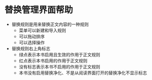 # 替换管理界面帮助

* 替换规则是用来替换正文内容的一种规则
  * 菜单可以新建和导入规则
  * 可以拖动排序
  * 可以选择操作
* 替换规则右上角标志
  * 绿点表示本书启用且生效的作用于正文规则
  * 红点表示本书启用的作用于正文规则
  * 没有标志表示本书不启用的作用于正文规则
  * 本书没有启用替换净化、不是从阅读界面打开的替换净化不显示标志
